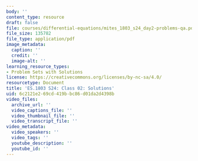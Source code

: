 ```yaml
---
body: ''
content_type: resource
draft: false
file: courses/differential-equations/mites_1803_s24_day2-problems-qa.pdf
file_size: 135782
file_type: application/pdf
image_metadata:
  caption: ''
  credit: ''
  image-alt: ''
learning_resource_types:
- Problem Sets with Solutions
license: https://creativecommons.org/licenses/by-nc-sa/4.0/
resourcetype: Document
title: 'ES.1803 S24: Class 02: Solutions'
uid: 6c2121e2-69cd-419b-bc86-d01da2d4398b
video_files:
  archive_url: ''
  video_captions_file: ''
  video_thumbnail_file: ''
  video_transcript_file: ''
video_metadata:
  video_speakers: ''
  video_tags: ''
  youtube_description: ''
  youtube_id: ''
---
```

